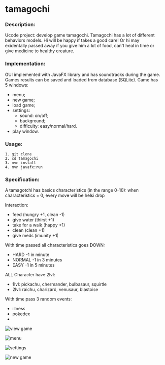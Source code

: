 # tamagochi

### Description:
Ucode project: develop game tamagochi.
Tamagochi has a lot of different behaviors models. Hi will be happy if takes a good care!
Or hi may exidentally passed away if you give him a lot of food, can't heal in time or give medicine to healthy creature.

### Implementation:
GUI implemented with JavaFX library and has soundtracks during the game.
Games results can be saved and loaded from database (SQLite).
Game has 5 windows:
- menu;
- new game;
- load game;
- settings:
    - sound: on/off;
    - background;
    - difficulty: easy/normal/hard.
- play window.

### Usage:
```
1. git clone
2. cd tamagochi
3. mvn install
4. mvn javafx:run

```

### Specification:
A tamagotchi has basics characteristics (in the range 0-10):
when characteristics = 0, every move will be helsi drop

Interaction:
- feed (hungry +1, clean -1)
- give water (thirst +1)
- take for a walk (happy +1)
- clean (clean +1)
- give meds (imunity +1)

With time passed all characteristics goes DOWN:
- HARD -1 in minute
- NORMAL -1 in 3 minutes
- EASY -1 in 5 minutes

ALL Character have 2lvl:
- 1lvl: pickachu, chermander, bulbasaur, squirtle
- 2lvl: raichu, charizard, venusaur, blastoise

With time pass 3 random events:
- illness
- pokedex
- 



![view game](https://i.postimg.cc/P59cCgv1/tamagochi-07.png?raw=true "gameplay")

![menu](https://i.postimg.cc/Gh36VJ1T/tamagochi-02.png?raw=true "menu")

![settings](https://i.postimg.cc/sD245CxB/tamagochi-01.png?raw=true "settings")

![new game](https://i.postimg.cc/15WbQn9C/tamagochi-04.png?raw=true "new game")
